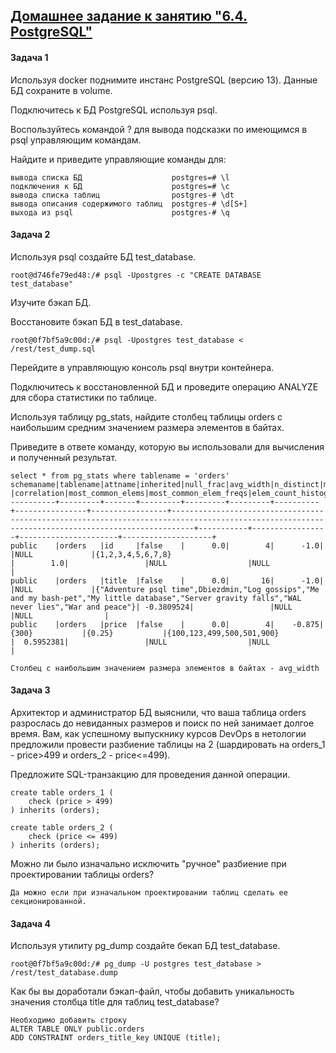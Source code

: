 ## [Домашнее задание к занятию "6.4. PostgreSQL"](/06-db-04-postgresql/readme.md)

#### Задача 1

Используя docker поднимите инстанс PostgreSQL (версию 13). Данные БД сохраните в volume.

Подключитесь к БД PostgreSQL используя psql.

Воспользуйтесь командой \? для вывода подсказки по имеющимся в psql управляющим командам.

Найдите и приведите управляющие команды для:

    вывода списка БД                    postgres=# \l
    подключения к БД                    postgres=# \c
    вывода списка таблиц                postgres-# \dt
    вывода описания содержимого таблиц  postgres-# \d[S+]
    выхода из psql                      postgres-# \q

#### Задача 2

Используя psql создайте БД test_database.

    root@d746fe79ed48:/# psql -Upostgres -c "CREATE DATABASE test_database"

Изучите бэкап БД.

Восстановите бэкап БД в test_database.

    root@0f7bf5a9c00d:/# psql -Upostgres test_database < /rest/test_dump.sql

Перейдите в управляющую консоль psql внутри контейнера.

Подключитесь к восстановленной БД и проведите операцию ANALYZE для сбора статистики по таблице.

Используя таблицу pg_stats, найдите столбец таблицы orders с наибольшим средним значением размера элементов в байтах.

Приведите в ответе команду, которую вы использовали для вычисления и полученный результат.

    select * from pg_stats where tablename = 'orders'
    schemaname|tablename|attname|inherited|null_frac|avg_width|n_distinct|most_common_vals|most_common_freqs|histogram_bounds                                                                                                                                 |correlation|most_common_elems|most_common_elem_freqs|elem_count_histogram|
    ----------+---------+-------+---------+---------+---------+----------+----------------+-----------------+-------------------------------------------------------------------------------------------------------------------------------------------------+-----------+-----------------+----------------------+--------------------+
    public    |orders   |id     |false    |      0.0|        4|      -1.0|                |NULL             |{1,2,3,4,5,6,7,8}                                                                                                                                |        1.0|                 |NULL                  |NULL                |
    public    |orders   |title  |false    |      0.0|       16|      -1.0|                |NULL             |{"Adventure psql time",Dbiezdmin,"Log gossips","Me and my bash-pet","My little database","Server gravity falls","WAL never lies","War and peace"}| -0.3809524|                 |NULL                  |NULL                |
    public    |orders   |price  |false    |      0.0|        4|    -0.875|{300}           |{0.25}           |{100,123,499,500,501,900}                                                                                                                        |  0.5952381|                 |NULL                  |NULL                |
    
    Столбец с наибольшим значением размера элементов в байтах - avg_width



#### Задача 3

Архитектор и администратор БД выяснили, что ваша таблица orders разрослась до невиданных размеров и поиск по ней занимает долгое время. Вам, как успешному выпускнику курсов DevOps в нетологии предложили провести разбиение таблицы на 2 (шардировать на orders_1 - price>499 и orders_2 - price<=499).

Предложите SQL-транзакцию для проведения данной операции.
    
    create table orders_1 (
        check (price > 499)
    ) inherits (orders);
    
    create table orders_2 (
        check (price <= 499)
    ) inherits (orders);

Можно ли было изначально исключить "ручное" разбиение при проектировании таблицы orders?

    Да можно если при изначальном проектировании таблиц сделать ее секционированной.

#### Задача 4

Используя утилиту pg_dump создайте бекап БД test_database.
    
    root@0f7bf5a9c00d:/# pg_dump -U postgres test_database > /rest/test_database.dump
    
Как бы вы доработали бэкап-файл, чтобы добавить уникальность значения столбца title для таблиц test_database?

    Необходимо добавить строку
    ALTER TABLE ONLY public.orders
    ADD CONSTRAINT orders_title_key UNIQUE (title);


